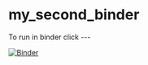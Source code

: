# my_second_binder
To run in binder click ---

[![Binder](https://mybinder.org/badge_logo.svg)](https://mybinder.org/v2/gh/BenjiB12345/HEC-Lect-0/HEAD)
